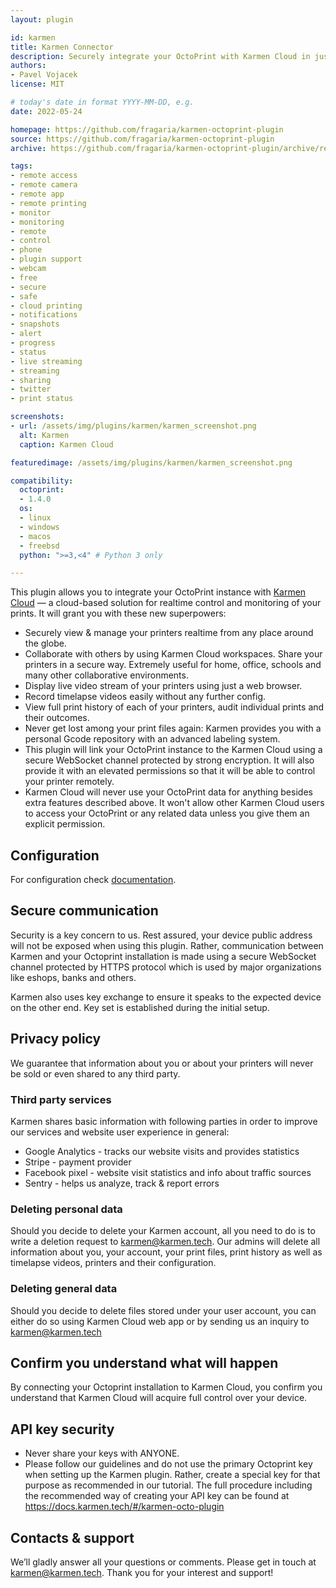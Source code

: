 ```yaml
---
layout: plugin

id: karmen
title: Karmen Connector
description: Securely integrate your OctoPrint with Karmen Cloud in just a few clicks and start managing your prints from anywhere around the globe.
authors:
- Pavel Vojacek
license: MIT

# today's date in format YYYY-MM-DD, e.g.
date: 2022-05-24

homepage: https://github.com/fragaria/karmen-octoprint-plugin
source: https://github.com/fragaria/karmen-octoprint-plugin
archive: https://github.com/fragaria/karmen-octoprint-plugin/archive/refs/heads/main.zip

tags:
- remote access
- remote camera
- remote app
- remote printing
- monitor
- monitoring
- remote
- control
- phone
- plugin support
- webcam
- free
- secure
- safe
- cloud printing
- notifications
- snapshots
- alert
- progress
- status
- live streaming
- streaming
- sharing
- twitter
- print status

screenshots:
- url: /assets/img/plugins/karmen/karmen_screenshot.png
  alt: Karmen
  caption: Karmen Cloud

featuredimage: /assets/img/plugins/karmen/karmen_screenshot.png

compatibility:
  octoprint:
  - 1.4.0
  os:
  - linux
  - windows
  - macos
  - freebsd
  python: ">=3,<4" # Python 3 only

---
```


This plugin allows you to integrate your OctoPrint instance with [Karmen Cloud](https://karmen.tech/) — a cloud-based
solution for realtime control and monitoring of your prints.
It will grant you with these new superpowers:

- Securely view & manage your printers realtime from any place around the globe.
- Collaborate with others by using Karmen Cloud workspaces. Share your printers in a secure way. Extremely useful for home, office, schools and many other collaborative environments.
- Display live video stream of your printers using just a web browser.
- Record timelapse videos easily without any further config.
- View full print history of each of your printers, audit individual prints and their outcomes.
- Never get lost among your print files again: Karmen provides you with a personal Gcode repository with an advanced labeling system.
- This plugin will link your OctoPrint instance to the Karmen Cloud using a secure WebSocket channel protected by strong encryption. It will also provide it with an elevated permissions so that it will be able to control your printer remotely.
- Karmen Cloud will never use your OctoPrint data for anything besides extra features described above. It won't allow other Karmen Cloud users to access your OctoPrint or any related data unless you give them an explicit permission.

## Configuration

For configuration check [documentation](https://docs.karmen.tech/#/karmen-octo-plugin).

## Secure communication

Security is a key concern to us. Rest assured, your device public address will not be exposed when using this plugin. Rather, communication between Karmen and your Octoprint installation is made using a secure WebSocket channel protected by HTTPS protocol which is used by major organizations like eshops, banks and others.

Karmen also uses key exchange to ensure it speaks to the expected device on the other end. Key set is established during the initial setup.

## Privacy policy

We guarantee that information about you or about your printers will never be sold or even shared to any third party.

### Third party services

Karmen shares basic information with following parties in order to improve our services and website user experience in general:

- Google Analytics - tracks our website visits and provides statistics
- Stripe - payment provider
- Facebook pixel - website visit statistics and info about traffic sources
- Sentry - helps us analyze, track & report errors

### Deleting personal data

Should you decide to delete your Karmen account, all you need to do is to write a deletion request to karmen@karmen.tech. Our admins will delete all information about you, your account, your print files, print history as well as timelapse videos, printers and their configuration.

### Deleting general data

Should you decide to delete files stored under your user account, you can either do so using Karmen Cloud web app or by sending us an inquiry to karmen@karmen.tech

## Confirm you understand what will happen

By connecting your Octoprint installation to Karmen Cloud, you confirm you understand that Karmen Cloud will acquire full control over your device.

## API key security

- Never share your keys with ANYONE.
- Please follow our guidelines and do not use the primary Octoprint key when setting up the Karmen plugin. Rather, create a special key for that purpose as recommended in our tutorial. The full procedure including the recommended way of creating your API key can be found at <https://docs.karmen.tech/#/karmen-octo-plugin>

## Contacts & support

We’ll gladly answer all your questions or comments. Please get in touch at <karmen@karmen.tech>. Thank you for your interest and support!
